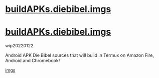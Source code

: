 # [buildAPKs.diebibel.imgs](https://github.com/SDRausty/buildAPKs.diebibel.imgs)
# [buildAPKs.diebibel.imgs](https://sdrausty.github.io/buildAPKs.diebibel.imgs)

wip20220122

Android APK Die Bibel sources that will build in Termux on Amazon Fire, Android and Chromebook!

[imgs](https://sdrausty.github.io/buildAPKs.diebibel.imgs/)
